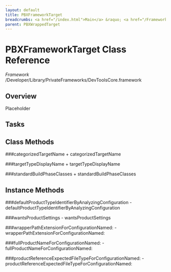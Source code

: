 ```yaml
---
layout: default
title: PBXFrameworkTarget
breadcrumbs: <a href="/index.html">Main</a> &raquo; <a href="/Frameworks.html">Framework</a> &raquo; <a href="/Frameworks/DevToolsCore.html">DevToolsCore</a> &raquo; PBXFrameworkTarget
parent: PBXWrappedTarget 
---
```

# PBXFrameworkTarget Class Reference

*Framework* /Developer/Library/PrivateFrameworks/DevToolsCore.framework

## Overview

Placeholder

## Tasks

## Class Methods

<a name="+categorizedTargetName"></a>
###categorizedTargetName
    + categorizedTargetName

<a name="+targetTypeDisplayName"></a>
###targetTypeDisplayName
    + targetTypeDisplayName

<a name="+standardBuildPhaseClasses"></a>
###standardBuildPhaseClasses
    + standardBuildPhaseClasses

## Instance Methods

<a name="-defaultProductTypeIdentifierByAnalyzingConfiguration"></a>
###defaultProductTypeIdentifierByAnalyzingConfiguration
    - defaultProductTypeIdentifierByAnalyzingConfiguration

<a name="-wantsProductSettings"></a>
###wantsProductSettings
    - wantsProductSettings

<a name="-wrapperPathExtensionForConfigurationNamed:"></a>
###wrapperPathExtensionForConfigurationNamed:
    - wrapperPathExtensionForConfigurationNamed:

<a name="-fullProductNameForConfigurationNamed:"></a>
###fullProductNameForConfigurationNamed:
    - fullProductNameForConfigurationNamed:

<a name="-productReferenceExpectedFileTypeForConfigurationNamed:"></a>
###productReferenceExpectedFileTypeForConfigurationNamed:
    - productReferenceExpectedFileTypeForConfigurationNamed:

